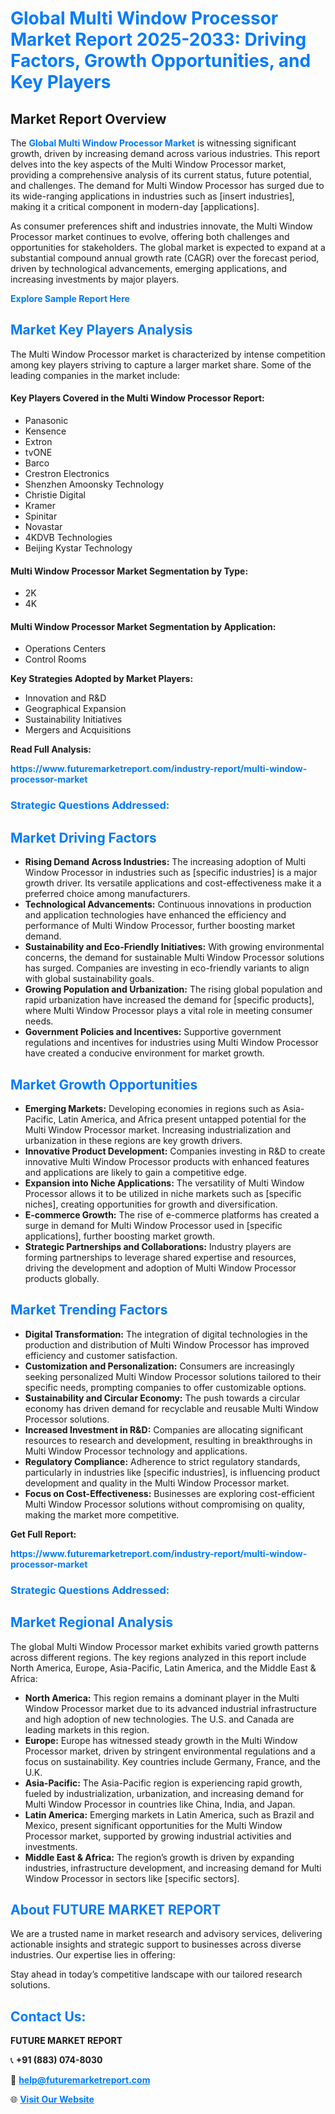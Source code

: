 <h1 style="color: #007BFF;">Global Multi Window Processor Market Report 2025-2033: Driving Factors, Growth Opportunities, and Key Players</h1>

<section id="overview">
<h2>Market Report Overview</h2>
<p>The <a href="https://www.futuremarketreport.com/industry-report/multi-window-processor-market" style="color: #007BFF; text-decoration: none;"><strong>Global Multi Window Processor Market</strong></a> is witnessing significant growth, driven by increasing demand across various industries. This report delves into the key aspects of the Multi Window Processor market, providing a comprehensive analysis of its current status, future potential, and challenges. The demand for Multi Window Processor has surged due to its wide-ranging applications in industries such as [insert industries], making it a critical component in modern-day [applications].</p>
<p>As consumer preferences shift and industries innovate, the Multi Window Processor market continues to evolve, offering both challenges and opportunities for stakeholders. The global market is expected to expand at a substantial compound annual growth rate (CAGR) over the forecast period, driven by technological advancements, emerging applications, and increasing investments by major players.</p>
</section>

<section id="overview">
<p><a href="https://www.futuremarketreport.com/request-sample/reportId=81737" style="color: #007BFF; text-decoration: none;"><strong>Explore Sample Report Here</strong></a></p>
</section>

<section id="key-players">
<h2 style="color: #007BFF;">Market Key Players Analysis</h2>
<p>The Multi Window Processor market is characterized by intense competition among key players striving to capture a larger market share. Some of the leading companies in the market include:</p>
<h4>Key Players Covered in the Multi Window Processor Report:</h4>
<ul><li>Panasonic</li><li>Kensence</li><li>Extron</li><li>tvONE</li><li>Barco</li><li>Crestron Electronics</li><li>Shenzhen Amoonsky Technology</li><li>Christie Digital</li><li>Kramer</li><li>Spinitar</li><li>Novastar</li><li>4KDVB Technologies</li><li>Beijing Kystar Technology</li></ul>
<h4>Multi Window Processor Market Segmentation by Type:</h4>
<ul><li>2K</li><li>4K</li></ul>

<h4>Multi Window Processor Market Segmentation by Application:</h4>
<ul><li>Operations Centers</li><li>Control Rooms</li></ul>
<p><strong>Key Strategies Adopted by Market Players:</strong></p>
<ul>
<li>Innovation and R&D</li>
<li>Geographical Expansion</li>
<li>Sustainability Initiatives</li>
<li>Mergers and Acquisitions</li>
</ul>
</section>

<section>
<p><strong>Read Full Analysis: </strong></p><a href="https://www.futuremarketreport.com/industry-report/multi-window-processor-market" style="color: #007BFF; text-decoration: none;"><strong>https://www.futuremarketreport.com/industry-report/multi-window-processor-market</strong></a>
<h3 style="color: #007BFF;">Strategic Questions Addressed:</h3>
</section>

<section id="driving-factors">
<h2 style="color: #007BFF;">Market Driving Factors</h2>
<ul>
<li><strong>Rising Demand Across Industries:</strong> The increasing adoption of Multi Window Processor in industries such as [specific industries] is a major growth driver. Its versatile applications and cost-effectiveness make it a preferred choice among manufacturers.</li>
<li><strong>Technological Advancements:</strong> Continuous innovations in production and application technologies have enhanced the efficiency and performance of Multi Window Processor, further boosting market demand.</li>
<li><strong>Sustainability and Eco-Friendly Initiatives:</strong> With growing environmental concerns, the demand for sustainable Multi Window Processor solutions has surged. Companies are investing in eco-friendly variants to align with global sustainability goals.</li>
<li><strong>Growing Population and Urbanization:</strong> The rising global population and rapid urbanization have increased the demand for [specific products], where Multi Window Processor plays a vital role in meeting consumer needs.</li>
<li><strong>Government Policies and Incentives:</strong> Supportive government regulations and incentives for industries using Multi Window Processor have created a conducive environment for market growth.</li>
</ul>
</section>

<section id="growth-opportunities">
<h2 style="color: #007BFF;">Market Growth Opportunities</h2>
<ul>
<li><strong>Emerging Markets:</strong> Developing economies in regions such as Asia-Pacific, Latin America, and Africa present untapped potential for the Multi Window Processor market. Increasing industrialization and urbanization in these regions are key growth drivers.</li>
<li><strong>Innovative Product Development:</strong> Companies investing in R&D to create innovative Multi Window Processor products with enhanced features and applications are likely to gain a competitive edge.</li>
<li><strong>Expansion into Niche Applications:</strong> The versatility of Multi Window Processor allows it to be utilized in niche markets such as [specific niches], creating opportunities for growth and diversification.</li>
<li><strong>E-commerce Growth:</strong> The rise of e-commerce platforms has created a surge in demand for Multi Window Processor used in [specific applications], further boosting market growth.</li>
<li><strong>Strategic Partnerships and Collaborations:</strong> Industry players are forming partnerships to leverage shared expertise and resources, driving the development and adoption of Multi Window Processor products globally.</li>
</ul>
</section>

<section id="trending-factors">
<h2 style="color: #007BFF;">Market Trending Factors</h2>
<ul>
<li><strong>Digital Transformation:</strong> The integration of digital technologies in the production and distribution of Multi Window Processor has improved efficiency and customer satisfaction.</li>
<li><strong>Customization and Personalization:</strong> Consumers are increasingly seeking personalized Multi Window Processor solutions tailored to their specific needs, prompting companies to offer customizable options.</li>
<li><strong>Sustainability and Circular Economy:</strong> The push towards a circular economy has driven demand for recyclable and reusable Multi Window Processor solutions.</li>
<li><strong>Increased Investment in R&D:</strong> Companies are allocating significant resources to research and development, resulting in breakthroughs in Multi Window Processor technology and applications.</li>
<li><strong>Regulatory Compliance:</strong> Adherence to strict regulatory standards, particularly in industries like [specific industries], is influencing product development and quality in the Multi Window Processor market.</li>
<li><strong>Focus on Cost-Effectiveness:</strong> Businesses are exploring cost-efficient Multi Window Processor solutions without compromising on quality, making the market more competitive.</li>
</ul>
</section>

<section>
<p><strong>Get Full Report: </strong></p><a href="https://www.futuremarketreport.com/industry-report/multi-window-processor-market" style="color: #007BFF; text-decoration: none;"><strong>https://www.futuremarketreport.com/industry-report/multi-window-processor-market</strong></a>
<h3 style="color: #007BFF;">Strategic Questions Addressed:</h3>
</section>


<section id="regional-analysis">
<h2 style="color: #007BFF;">Market Regional Analysis</h2>
<p>The global Multi Window Processor market exhibits varied growth patterns across different regions. The key regions analyzed in this report include North America, Europe, Asia-Pacific, Latin America, and the Middle East & Africa:</p>
<ul>
<li><strong>North America:</strong> This region remains a dominant player in the Multi Window Processor market due to its advanced industrial infrastructure and high adoption of new technologies. The U.S. and Canada are leading markets in this region.</li>
<li><strong>Europe:</strong> Europe has witnessed steady growth in the Multi Window Processor market, driven by stringent environmental regulations and a focus on sustainability. Key countries include Germany, France, and the U.K.</li>
<li><strong>Asia-Pacific:</strong> The Asia-Pacific region is experiencing rapid growth, fueled by industrialization, urbanization, and increasing demand for Multi Window Processor in countries like China, India, and Japan.</li>
<li><strong>Latin America:</strong> Emerging markets in Latin America, such as Brazil and Mexico, present significant opportunities for the Multi Window Processor market, supported by growing industrial activities and investments.</li>
<li><strong>Middle East & Africa:</strong> The region’s growth is driven by expanding industries, infrastructure development, and increasing demand for Multi Window Processor in sectors like [specific sectors].</li>
</ul>
</section>

<footer>
<h2 style="color: #007BFF;">About FUTURE MARKET REPORT</h2>
<p>We are a trusted name in market research and advisory services, delivering actionable insights and strategic support to businesses across diverse industries. Our expertise lies in offering:</p>

<p>Stay ahead in today’s competitive landscape with our tailored research solutions.</p>

<h2 style="color: #007BFF;">Contact Us:</h2>
<p><strong>FUTURE MARKET REPORT</strong></p>
<p>📞 <strong>+91 (883) 074-8030</strong></p>
<p>📧 <strong><a href="mailto:help@futuremarketreport.com" style="color: #007BFF;">help@futuremarketreport.com</a></strong></p>
<p>🌐 <strong><a href="https://www.futuremarketreport.com/" style="color: #007BFF;">Visit Our Website</a></strong></p>
</footer>
